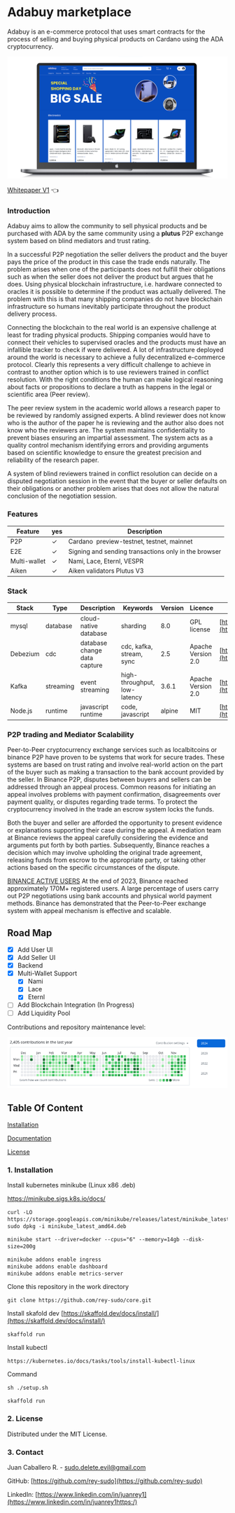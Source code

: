 # Adabuy marketplace

Adabuy is an e-commerce protocol that uses smart contracts for the process of selling and buying physical products on Cardano using the ADA cryptocurrency.

![Descripción de la imagen](z/docs/portada.png)


[Whitepaper V1](z/latex/whitepaper.pdf) 👈

### Introduction

Adabuy aims to allow the community to sell physical products and be purchased with ADA by the same community using a **plutus** P2P exchange system based on blind mediators and trust rating.

In a successful P2P negotiation the seller delivers the product and the buyer pays the price of the product in this case the trade ends naturally. The problem arises when one of the participants does not fulfill their obligations such as when the seller does not deliver the product but argues that he does. Using physical blockchain infrastructure, i.e. hardware connected to oracles it is possible to determine if the product was actually delivered. The problem with this is that many shipping companies do not have blockchain infrastructure so humans inevitably participate throughout the product delivery process.

Connecting the blockchain to the real world is an expensive challenge at least for trading physical products. Shipping companies would have to connect their vehicles to supervised oracles and the products must have an infallible tracker to check if were delivered. A lot of infrastructure deployed around the world is necessary to achieve a fully decentralized e-commerce protocol. Clearly this represents a very difficult challenge to achieve in contrast to another option which is to use reviewers trained in conflict resolution. With the right conditions the human can make logical reasoning about facts or propositions to declare a truth as happens in the legal or scientific area (Peer review).

The peer review system in the academic world allows a research paper to be reviewed by randomly assigned experts. A blind reviewer does not know who is the author of the paper he is reviewing and the author also does not know who the reviewers are. The system maintains confidentiality to prevent biases ensuring an impartial assessment. The system acts as a quality control mechanism identifying errors and providing arguments based on scientific knowledge to ensure the greatest precision and reliability of the research paper.

A system of blind reviewers trained in conflict resolution can decide on a disputed negotiation session in the event that the buyer or seller defaults on their obligations or another problem arises that does not allow the natural conclusion of the negotiation session.

### Features


| Feature      | yes | Description                                          |
| -------------- | ----- | ------------------------------------------------------ |
| P2P          | ✓  | Cardano  preview-testnet, testnet, mainnet          |
| E2E          | ✓  | Signing and sending transactions only in the browser |
| Multi-wallet | ✓  | Nami, Lace, Eternl, VESPR                            |
| Aiken        | ✓  | Aiken validators Plutus V3                           |

### Stack


| Stack    | Type      | Description                  | Keywords                     | Version | Licence            | Repository                                                         |
| ---------- | ----------- | ------------------------------ | ------------------------------ | --------- | -------------------- | -------------------------------------------------------------------- |
| mysql    | database  | cloud-native database        | sharding                     | 8.0     | GPL license        | [https://www.mysql.com/downloads](https://www.mysql.com/downloads) |
| Debezium | cdc       | database change data capture | cdc, kafka, stream, sync     | 2.5     | Apache Version 2.0 | [https://github.com/debezium](https://github.com/debezium)         |
| Kafka    | streaming | event streaming              | high-throughput, low-latency | 3.6.1   | Apache Version 2.0 | [https://github.com/apache/kafka](https://github.com/apache/kafka) |
| Node.js  | runtime   | javascript runtime           | code, javascript             | alpine  | MIT                | [https://github.com/nodejs/node](https://github.com/nodejs/node)   |

### P2P trading and Mediator Scalability

Peer-to-Peer cryptocurrency exchange services such as localbitcoins or binance P2P have proven to be systems that work for secure trades. These systems are based on trust rating and involve real-world action on the part of the buyer such as making a transaction to the bank account provided by the seller. In Binance P2P, disputes between buyers and sellers can be addressed through an appeal process. Common reasons for initiating an appeal involves problems with payment confirmation, disagreements over payment quality, or disputes regarding trade terms. To protect the cryptocurrency involved in the trade an escrow system locks the funds.

Both the buyer and seller are afforded the opportunity to present evidence or explanations supporting their case during the appeal. A mediation team at Binance reviews the appeal carefully considering the evidence and arguments put forth by both parties. Subsequently, Binance reaches a decision which may involve upholding the original trade agreement, releasing funds from escrow to the appropriate party, or taking other actions based on the specific circumstances of the dispute.

[BINANCE ACTIVE USERS](https://www.binance.com/en/feed/post/2023-12-28-binance-ends-2023-with-30-user-growth-committed-to-compliance-and-web3-products-1989369934178) At the end of 2023, Binance reached approximately 170M+ registered users. A large percentage of users carry out P2P negotiations using bank accounts and physical world payment methods. Binance has demonstrated that the Peer-to-Peer exchange system with appeal mechanism is effective and scalable.

## Road Map

- [X] Add User UI
- [X] Add Seller UI
- [X] Backend
- [X] Multi-Wallet Support
  - [X] Nami
  - [X] Lace
  - [X] Eternl
- [ ] Add Blockchain Integration (In Progress)
- [ ] Add Liquidity Pool

Contributions and repository maintenance level:

![Descripción de la imagen](z/docs/work.png)

## Table Of Content

[Installation](#installation)

[Documentation](#documentation)

[License](#license)

### 1\. Installation

Install kubernetes minikube (Linux x86 .deb)

https://minikube.sigs.k8s.io/docs/

```
curl -LO https://storage.googleapis.com/minikube/releases/latest/minikube_latest_amd64.deb
sudo dpkg -i minikube_latest_amd64.deb
```

```
minikube start --driver=docker --cpus="6" --memory=14gb --disk-size=200g 
```

```
minikube addons enable ingress
minikube addons enable dashboard
minikube addons enable metrics-server
```

Clone this repository in the work directory

```
git clone https://github.com/rey-sudo/core.git
```


Install skafold dev
[https://skaffold.dev/docs/install/](https://skaffold.dev/docs/install/)

```
skaffold run
```


Install kubectl
```
https://kubernetes.io/docs/tasks/tools/install-kubectl-linux
```

Command

```
sh ./setup.sh
```

```
skaffold run
```

### 2\. License

Distributed under the MIT License.

### 3\. Contact

Juan Caballero R. - sudo.delete.evil@gmail.com

GitHub: [https://github.com/rey-sudo](https://github.com/rey-sudo)

LinkedIn: [https://www.linkedin.com/in/juanrey1](https://www.linkedin.com/in/juanrey1https:/)
